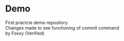 # Demo
First practcie demo repository
<br>
Changes made to see functioning of commit command
<br>
by Foxxy (Verified)
